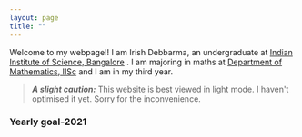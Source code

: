 ```yaml
---
layout: page
title: ""
---
```



 Welcome to my webpage!! I am Irish Debbarma, an undergraduate at [Indian Institute of Science, Bangalore](http://iisc.ac.in) . I am majoring in maths at [Department of Mathematics, IISc](http://math.iisc.ac.in) and I am in my third year. 

> ***A slight caution:*** This website is best viewed in light mode. I haven't optimised it yet. Sorry for the inconvenience.
 ### **Yearly goal-2021**



